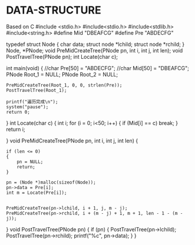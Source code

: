 # DATA-STRUCTURE
Based on C 
#include <stdio.h>
#include<stdio.h>
#include<stdlib.h>
#include<string.h>
#define Mid "DBEAFCG"
#define Pre "ABDECFG"

typedef struct Node
{
	char data;
	struct node *lchild;
	struct node *rchild;
} Node, *PNode;
void PreMidCreateTree(PNode pn, int i, int j, int len);
void PostTravelTree(PNode pn);
int Locate(char c);

int main(void)
{
	//char Pre[50] = "ABDECFG";
	//char Mid[50] = "DBEAFCG";
	PNode Root_1 = NULL;
	PNode Root_2 = NULL;

	PreMidCreateTree(Root_1, 0, 0, strlen(Pre));
	PostTravelTree(Root_1);

	printf("遍历完成\n");
	system("pause");
	return 0;

}
int Locate(char c)
{
	int i;
	for (i = 0; i<50; i++)
	{
		if (Mid[i] == c)
		   break;
	}
	return i;

}
void PreMidCreateTree(PNode pn, int i, int j, int len)
{
	
	if (len <= 0)
	{
		pn = NULL;
		return;
	}

	pn = (Node *)malloc(sizeof(Node));
	pn->data = Pre[i];
	int m = Locate(Pre[i]);
	
	
	PreMidCreateTree(pn->lchild, i + 1, j, m - j);
	PreMidCreateTree(pn->rchild, i + (m - j) + 1, m + 1, len - 1 - (m - j));

}
void PostTravelTree(PNode pn)
{
	if (pn)
	{
		PostTravelTree(pn->lchild);
		PostTravelTree(pn->rchild);
		printf("%c", pn->data);
	}
}
